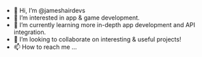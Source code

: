 - 👋 Hi, I’m @jameshairdevs
- 👀 I’m interested in app & game development.
- 🌱 I’m currently learning more in-depth app development and API integration.
- 💞️ I’m looking to collaborate on interesting & useful projects!
- 📫 How to reach me ...

<!---
jameshairdevs/jameshairdevs is a ✨ special ✨ repository because its `README.md` (this file) appears on your GitHub profile.
You can click the Preview link to take a look at your changes.
--->
